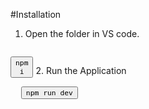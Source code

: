 #Installation
1. Open the folder in VS code.
   <pre>
  <button onclick="navigator.clipboard.writeText('cd desktop')"><code>npm i</code></button>
</pre>
2. Run the Application
<pre>
  <button onclick="navigator.clipboard.writeText('cd desktop')"><code>npm run dev</code></button>
</pre>
